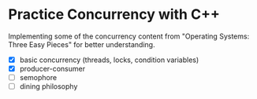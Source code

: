# Practice Concurrency with C++

Implementing some of the concurrency content from "Operating Systems: Three Easy Pieces" for better understanding.

- [x] basic concurrency (threads, locks, condition variables)
- [x] producer-consumer
- [ ] semophore
- [ ] dining philosophy